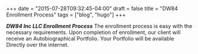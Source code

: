 +++
date = "2015-07-28T09:32:45-04:00"
draft = false
title = "DW84 Enrollment Process"
tags = ["blog", "hugo"]
+++

***DW84 Inc LLC Enrollment Process***
The enrollment process is easy with the necessary requirements.
Upon completion of enrollment, our client will receive an Autobiographical Portfolio.
Your Portfolio will be available Directly over the internet.